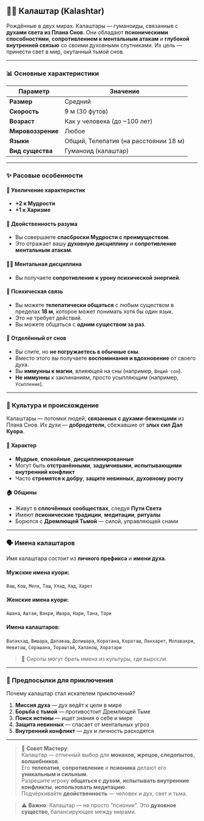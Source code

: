 ## 🧘‍♂️ Калаштар (Kalashtar)

Рождённые в двух мирах. Калаштары — гуманоиды, связанные с **духами света из Плана Снов**. Они обладают **псионическими способностями**, **сопротивлением к ментальным атакам** и **глубокой внутренней связью** со своими духовными спутниками. Их цель — принести свет в мир, окутанный тьмой снов.


---

### 📊 Основные характеристики

| Параметр | Значение |
|---------|--------|
| **Размер** | Средний |
| **Скорость** | 9 м (30 футов) |
| **Возраст** | Как у человека (до ~100 лет) |
| **Мировоззрение** | Любое |
| **Языки** | Общий, Телепатия (на расстоянии 18 м) |
| **Вид существа** | Гуманоид (калаштар) |

---

### ✨ Расовые особенности

#### 🧬 Увеличение характеристик
- **+2 к Мудрости**
- **+1 к Харизме**

#### 🧠 Двойственность разума
- Вы совершаете **спасброски Мудрости с преимуществом**.
- Это отражает вашу **духовную дисциплину** и **сопротивление ментальным атакам**.

#### 🧘‍♂️ Ментальная дисциплина
- Вы получаете **сопротивление к урону психической энергией**.

#### 🧲 Психическая связь
- Вы можете **телепатически общаться** с любым существом в пределах **18 м**, которое может понимать хотя бы один язык.
- Это не требует действий.
- Вы можете общаться с **одним существом за раз**.

#### 🌙 Отделённый от снов
- Вы спите, но **не погружаетесь в обычные сны**.
- Вместо этого вы получаете **воспоминания и вдохновение** от своего духа.
- Вы **иммунны к магии**, влияющей на сны (например, `Вещий сон`).
- **Не иммунны** к заклинаниям, просто усыпляющим (например, `Усыпление`).

---

### 🌌 Культура и происхождение

Калаштары — потомки людей, **связанных с духами-беженцами** из Плана Снов. Их духи — **добродетели**, сбежавшие от **злых сил Дал Куора**.

#### 🧠 Характер
- **Мудрые**, **спокойные**, **дисциплинированные**
- Могут быть **отстранёнными**, **задумчивыми**, **испытывающими внутренний конфликт**
- Часто **стремятся к добру**, **защите невинных**, **духовному росту**

#### 🏠 Общины
- Живут в **сплочённых сообществах**, следуя **Пути Света**
- Имеют **псионические традиции**, **медитации**, **ритуалы**
- Борются с **Дремлющей Тьмой** — силой, управляющей снами

---

### 🗣️ Имена калаштаров

Имя калаштара состоит из **личного префикса** и **имени духа**.

#### Мужские имена куори:
`Ваш`, `Кош`, `Мелк`, `Таш`, `Улад`, `Хад`, `Харет`

#### Женские имена куори:
`Ашана`, `Аштаи`, `Вакри`, `Ишара`, `Нари`, `Тана`, `Тари`

#### Имена калаштаров:
`Валакхад`, `Вишара`, `Далаваш`, `Долишара`, `Коратана`, `Кораташ`, `Ланхарет`, `Молавакри`, `Невиташ`, `Сорашана`, `Тораштай`, `Халакош`, `Хоратари`

> 📌 Сироты могут брать имена из культуры, где выросли.

---

### 🎯 Предпосылки для приключения

Почему калаштар стал искателем приключений?

1. **Миссия духа** — дух ведёт к цели в мире
2. **Борьба с тьмой** — противостоит Дремлющей Тьме
3. **Поиск истины** — ищет знания о себе и мире
4. **Защита невинных** — спасает от ментальных угроз
5. **Внутренний конфликт** — дух и личность расходятся

---

> 📌 **Совет Мастеру**:  
> Калаштар — отличный выбор для **монахов, жрецов, следопытов, волшебников**.  
> Его **телепатия**, **сопротивление** и **псионика** делают его **уникальным и сильным**.  
> Разрешите игроку **общаться с духом**, **испытывать внутренние конфликты**, **использовать медитацию**.  
> Подчёркивайте **двойственность** — человек и дух, свет и тьма.

> ⚠️ **Важно**: Калаштар — не просто "псионик". Это **духовное существо**, балансирующее между мирами.
